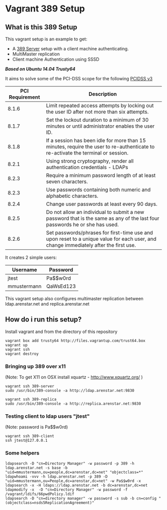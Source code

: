 # Vagrant 389 Setup

## What is this 389 Setup

This vagrant setup is an example to get:

* A [389 Server](http://directory.fedoraproject.org/ "389 Server") setup with a client machine authenticating.
* MultiMaster replication
* Client machine Authentication using SSSD

___Based on Ubuntu 14.04 Trusty64___

It aims to solve some of the PCI-DSS scope for the following [PCIDSS v3](https://www.pcisecuritystandards.org/documents/PCI_DSS_v3.pdf "PCIDSS v3")

| PCI Requirement | Description   |
| --------------- | ------------- |
| 8.1.6           | Limit repeated access attempts by locking out the user ID after not more than six attempts. |
| 8.1.7           | Set the lockout duration to a minimum of 30 minutes or until administrator enables the user ID.  |
| 8.1.8           | If a session has been idle for more than 15 minutes, require the user to re-authenticate to re-activate the terminal or session. |
| 8.2.1           | Using strong cryptography, render all authentication credentials - LDAPs |
| 8.2.3           | Require a minimum password length of at least seven characters. |
| 8.2.3           | Use passwords containing both numeric and alphabetic characters. |
| 8.2.4           | Change user passwords at least every 90 days. |
| 8.2.5           | Do not allow an individual to submit a new password that is the same as any of the last four passwords he or she has used. |
| 8.2.6           | Set passwords/phrases for first-time use and upon reset to a unique value for each user, and change immediately after the first use. |


It creates 2 simple users:

| Username    | Password  |
| ----------- | --------- |
| jtest       | Pa$$w0rd  |
| mmustermann | QaWsEd123 |


This vagrant setup also configures multimaster replication between
ldap.arenstar.net and replica.arenstar.net 

## How do i run this setup?

Install vagrant and from the directory of this repository

```
vagrant box add trusty64 http://files.vagrantup.com/trust64.box
vagrant up
vagrant ssh
vagrant destroy
```

### Bringing up 389 over x11 ###
(Note: To get X11 on OSX install xquartz - http://www.xquartz.org/ )
```
vagrant ssh 389-server
sudo /usr/bin/389-console -a http://ldap.arenstar.net:9830

vagrant ssh 389-replica
sudo /usr/bin/389-console -a http://replica.arenstar.net:9830
```

### Testing client to ldap users "jtest"
(Note: password is Pa$$w0rd)
```
vagrant ssh 389-client
ssh jtest@127.0.0.1 
```

### Some helpers
```
ldapsearch -D "cn=Directory Manager" -w password -p 389 -h ldap.arenstar.net -s base -b "uid=mmustermann,ou=people,dc=arenstar,dc=net" "objectclass=*"
ldapwhoami -vvv -h ldap.arenstar.net -p 389 -D "uid=mmustermann,ou=People,dc=arenstar,dc=net" -w Pa$$w0rd -x
ldapsearch -x -H ldaps://ldap.arenstar.net -b dc=arenstar,dc=net
ldapmodify -x  -D "cn=Directory Manager" -w password -f /vagrant/ldifs/66pwdPolicy.ldif
ldapsearch -D "cn=directory manager" -w password -s sub -b cn=config "(objectclass=nsds5ReplicationAgreement)"
```


